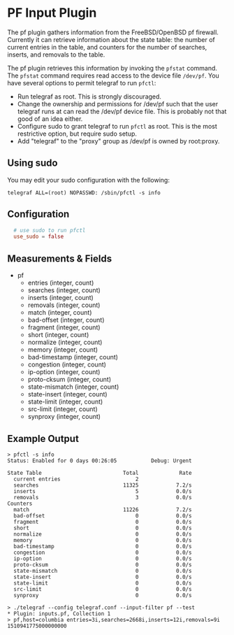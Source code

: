 # PF Input Plugin

The pf plugin gathers information from the FreeBSD/OpenBSD pf firewall. Currently it can retrieve information about the state table: the number of current entries in the table, and counters for the number of searches, inserts, and removals to the table.

The pf plugin retrieves this information by invoking the `pfstat` command. The `pfstat` command requires read access to the device file `/dev/pf`. You have several options to permit telegraf to run `pfctl`:

* Run telegraf as root. This is strongly discouraged.
* Change the ownership and permissions for /dev/pf such that the user telegraf runs at can read the /dev/pf device file. This is probably not that good of an idea either.
* Configure sudo to grant telegraf to run `pfctl` as root. This is the most restrictive option, but require sudo setup.
* Add "telegraf" to the "proxy" group as /dev/pf is owned by root:proxy.

## Using sudo

You may edit your sudo configuration with the following:

```sudo
telegraf ALL=(root) NOPASSWD: /sbin/pfctl -s info
```

## Configuration

```toml
  # use sudo to run pfctl
  use_sudo = false
```

## Measurements & Fields

* pf
  * entries (integer, count)
  * searches (integer, count)
  * inserts (integer, count)
  * removals (integer, count)
  * match (integer, count)
  * bad-offset (integer, count)
  * fragment (integer, count)
  * short (integer, count)
  * normalize (integer, count)
  * memory (integer, count)
  * bad-timestamp (integer, count)
  * congestion (integer, count)
  * ip-option (integer, count)
  * proto-cksum (integer, count)
  * state-mismatch (integer, count)
  * state-insert (integer, count)
  * state-limit (integer, count)
  * src-limit (integer, count)
  * synproxy (integer, count)

## Example Output

```text
> pfctl -s info
Status: Enabled for 0 days 00:26:05           Debug: Urgent

State Table                          Total             Rate
  current entries                        2               
  searches                           11325            7.2/s
  inserts                                5            0.0/s
  removals                               3            0.0/s
Counters
  match                              11226            7.2/s
  bad-offset                             0            0.0/s
  fragment                               0            0.0/s
  short                                  0            0.0/s
  normalize                              0            0.0/s
  memory                                 0            0.0/s
  bad-timestamp                          0            0.0/s
  congestion                             0            0.0/s
  ip-option                              0            0.0/s
  proto-cksum                            0            0.0/s
  state-mismatch                         0            0.0/s
  state-insert                           0            0.0/s
  state-limit                            0            0.0/s
  src-limit                              0            0.0/s
  synproxy                               0            0.0/s
```

```shell
> ./telegraf --config telegraf.conf --input-filter pf --test
* Plugin: inputs.pf, Collection 1
> pf,host=columbia entries=3i,searches=2668i,inserts=12i,removals=9i 1510941775000000000
```
